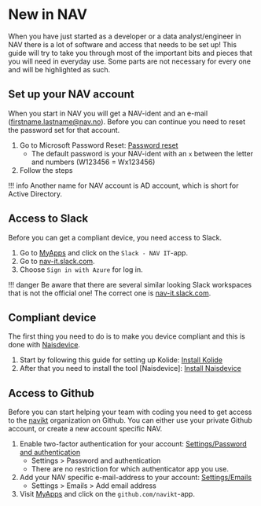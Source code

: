 # New in NAV

When you have just started as a developer or a data analyst/engineer in NAV there is a lot of software and access that needs to be set up!
This guide will try to take you through most of the important bits and pieces that you will need in everyday use.
Some parts are not necessary for every one and will be highlighted as such.

## Set up your NAV account

When you start in NAV you will get a NAV-ident and an e-mail (firstname.lastname@nav.no).
Before you can continue you need to reset the password set for that account.

1. Go to Microsoft Password Reset: [Password reset](https://aka.ms/sspr)
    - The default password is your NAV-ident with an `x` between the letter and numbers (W123456 = Wx123456)
2. Follow the steps

!!! info
    Another name for NAV account is AD account, which is short for Active Directory.

## Access to Slack

Before you can get a compliant device, you need access to Slack.

1. Go to [MyApps](https://myapps.microsoft.com/) and click on the `Slack - NAV IT`-app.
2. Go to [nav-it.slack.com](https://nav-it.slack.com).
3. Choose `Sign in with Azure` for log in.

!!! danger
    Be aware that there are several similar looking Slack workspaces that is not the official one!
    The correct one is [nav-it.slack.com](https://nav-it.slack.com).

## Compliant device

The first thing you need to do is to make you device compliant and this is done with [Naisdevice](../operate/naisdevice).

1. Start by following this guide for setting up Kolide: [Install Kolide](../operate/naisdevice/how-to/install-kolide)
2. After that you need to install the tool [Naisdevice]: [Install Naisdevice](../operate/naisdevice/how-to/install-kolide)

## Access to Github

Before you can start helping your team with coding you need to get access to the [navikt](https://github.com/navikt) organization on Github.
You can either use your private Github account, or create a new account specific NAV.

1. Enable two-factor authentication for your account: [Settings/Password and authentication](https://github.com/settings/security)
    - Settings > Password and authentication
    - There are no restriction for which authenticator app you use.
1. Add your NAV specific e-mail-address to your account: [Settings/Emails](https://github.com/settings/emails)
    - Settings > Emails > Add email address
2. Visit [MyApps](https://myapps.microsoft.com/) and click on the `github.com/navikt`-app.
